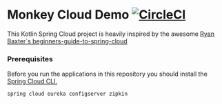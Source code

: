 # Monkey Cloud Demo  [![CircleCI](https://circleci.com/gh/c3smonkey/monkey-cloud-demo.svg?style=svg)](https://circleci.com/gh/c3smonkey/monkey-cloud-demo)

This Kotlin Spring Cloud project is heavily inspired by the awesome [Ryan Baxter`s beginners-guide-to-spring-cloud](https://github.com/ryanjbaxter/beginners-guide-to-spring-cloud)
 
 
### Prerequisites
 
Before you run the applications in this repository you should install the [Spring Cloud CLI.](https://cloud.spring.io/spring-cloud-cli/)

```bash
spring cloud eureka configserver zipkin
```
    
